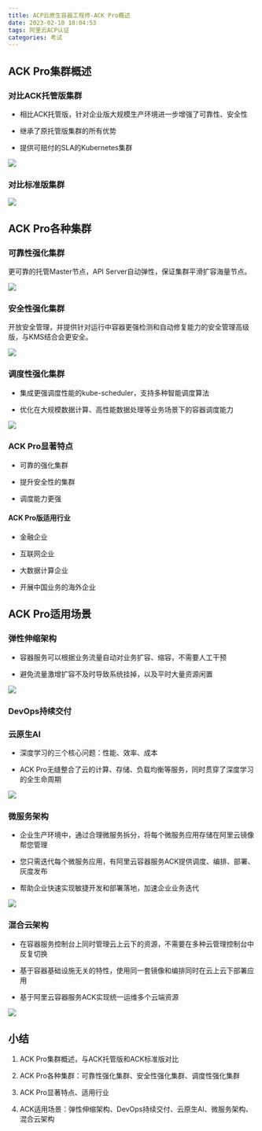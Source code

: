 ```yaml
---
title: ACP云原生容器工程师-ACK Pro概述
date: 2023-02-10 18:04:53
tags: 阿里云ACP认证
categories: 考试
---
```


## ACK Pro集群概述

### 对比ACK托管版集群

- 相比ACK托管版，针对企业版大规模生产环境进一步增强了可靠性、安全性

- 继承了原托管版集群的所有优势

- 提供可赔付的SLA的Kubernetes集群

![](https://raw.githubusercontent.com/ErYoung2/imgbed/master/2023/02/10-18-08-24-vs%20ack%20tuoguan.png)

### 对比标准版集群

![](https://raw.githubusercontent.com/ErYoung2/imgbed/master/2023/02/10-18-08-37-vs%20biaozhun.png)

## ACK Pro各种集群

### 可靠性强化集群

更可靠的托管Master节点，API Server自动弹性，保证集群平滑扩容海量节点。

![](https://raw.githubusercontent.com/ErYoung2/imgbed/master/2023/02/10-18-09-39-kekao.png)

### 安全性强化集群

开放安全管理，并提供针对运行中容器更强检测和自动修复能力的安全管理高级版，与KMS结合会更安全。

![](https://raw.githubusercontent.com/ErYoung2/imgbed/master/2023/02/10-18-09-49-anquan.png)

### 调度性强化集群

- 集成更强调度性能的kube-scheduler，支持多种智能调度算法

- 优化在大规模数据计算、高性能数据处理等业务场景下的容器调度能力

![](https://raw.githubusercontent.com/ErYoung2/imgbed/master/2023/02/10-18-10-00-diaodu.png)

### ACK Pro显著特点

- 可靠的强化集群

- 提升安全性的集群

- 调度能力更强

#### ACK Pro版适用行业

- 金融企业

- 互联网企业

- 大数据计算企业

- 开展中国业务的海外企业

## ACK Pro适用场景

### 弹性伸缩架构

- 容器服务可以根据业务流量自动对业务扩容、缩容，不需要人工干预

- 避免流量激增扩容不及时导致系统挂掉，以及平时大量资源闲置

![](https://raw.githubusercontent.com/ErYoung2/imgbed/master/2023/02/10-18-14-45-shensuo.png)

### DevOps持续交付

### 云原生AI

- 深度学习的三个核心问题：性能、效率、成本

- ACK Pro无缝整合了云的计算、存储、负载均衡等服务，同时贯穿了深度学习的全生命周期

![](https://raw.githubusercontent.com/ErYoung2/imgbed/master/2023/02/10-18-14-55-cncf.png)

### 微服务架构

- 企业生产环境中，通过合理微服务拆分，将每个微服务应用存储在阿里云镜像帮您管理

- 您只需迭代每个微服务应用，有阿里云容器服务ACK提供调度、编排、部署、灰度发布

- 帮助企业快速实现敏捷开发和部署落地，加速企业业务迭代

![](https://raw.githubusercontent.com/ErYoung2/imgbed/master/2023/02/10-18-15-18-microservice.png)

### 混合云架构

- 在容器服务控制台上同时管理云上云下的资源，不需要在多种云管理控制台中反复切换

- 基于容器基础设施无关的特性，使用同一套镜像和编排同时在云上云下部署应用

- 基于阿里云容器服务ACK实现统一运维多个云端资源

![](https://raw.githubusercontent.com/ErYoung2/imgbed/master/2023/02/10-18-15-31-mixcloud.png)

## 小结

1. ACK Pro集群概述，与ACK托管版和ACK标准版对比

2. ACK Pro各种集群：可靠性强化集群、安全性强化集群、调度性强化集群

3. ACK Pro显著特点、适用行业

4. ACK适用场景：弹性伸缩架构、DevOps持续交付、云原生AI、微服务架构、混合云架构
